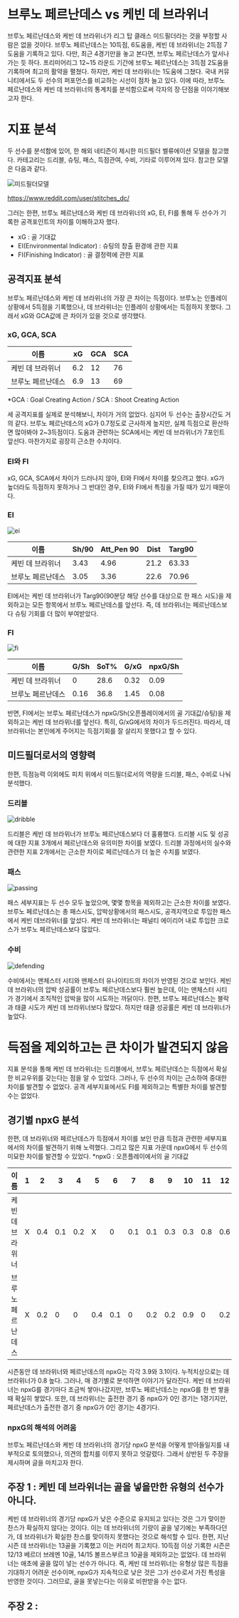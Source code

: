 # 브루노 페르난데스 vs 케빈 데 브라위너
 브루노 페르난데스와 케빈 데 브라위너가 리그 탑 클래스 미드필더라는 것을 부정할 사람은 없을 것이다. 브루노 페르난데스는 10득점, 6도움을, 케빈 데 브라위너는 2득점 7도움을 기록하고 있다. 다만, 최근 4경기만을 놓고 본다면, 브루노 페르난데스가 앞서나가는 듯 하다. 프리미어리그 12~15 라운드 기간에 브루노 페르난데스는 3득점 2도움을 기록하며 최고의 활약을 펼쳤다. 하지만, 케빈 데 브라위너는 1도움에 그쳤다. 국내 커뮤니티에서도 두 선수의 퍼포먼스를 비교하는 시선이 점차 늘고 있다. 이에 따라, 브루노 페르난데스와 케빈 데 브라위너의 통계치를 분석함으로써 각자의 장·단점을 이야기해보고자 한다. 

# 지표 분석
 두 선수를 분석함에 있어, 한 해외 네티즌이 제시한 미드필더 벨류에이션 모델을 참고했다. 카테고리는 드리블, 슈팅, 패스, 득점관여, 수비, 기타로 이루어져 있다. 참고한 모델은 다음과 같다. 

![미드필더모델](https://user-images.githubusercontent.com/75112520/103230367-9e8ee480-4978-11eb-93b6-e09950f9619e.png)

https://www.reddit.com/user/stitches_dc/

 그러는 한편, 브루노 페르난데스와 케빈 데 브라위너의 xG, EI, FI를 통해 두 선수가 기록한 공격포인트의 차이를 이해하고자 했다. 

* xG : 골 기대값
* EI(Environmental Indicator) : 슈팅의 창출 환경에 관한 지표
* FI(Finishing Indicator) : 골 결정력에 관한 지표

## 공격지표 분석
 브루노 페르난데스와 케빈 데 브라위너의 가장 큰 차이는 득점이다. 브루노는 인플레이 상황에서 5득점을 기록했으나, 데 브라위너는 인플레이 상황에서는 득점하지 못했다. 그래서 xG와 GCA값에 큰 차이가 있을 것으로 생각했다. 

### xG, GCA, SCA
이름|xG|GCA|SCA
-----|-----|-----|-----
케빈 데 브라위너|6.2|12|76
브루노 페르난데스|6.9|13|69

*GCA : Goal Creating Action / SCA : Shoot Creating Action 

 세 공격지표를 실제로 분석해보니, 차이가 거의 없었다. 심지어 두 선수는 출장시간도 거의 같다. 브루노 페르난데스의 xG가 0.7정도로 근사하게 높지만, 실제 득점으로 환산하면 많아봐야 2~3득점이다. 도움과 관련하는 SCA에서는 케빈 데 브라위너가 7포인트 앞선다. 마찬가지로 굉장히 근소한 수치이다. 

### EI와 FI
 xG, GCA, SCA에서 차이가 드러나지 않아, EI와 FI에서 차이를 찾으려고 했다. xG가 높더라도 득점하지 못하거나 그 반대인 경우, EI와 FI에서 특징을 가질 때가 있기 때문이다. 

### EI
![ei](https://user-images.githubusercontent.com/75112520/103230531-0f360100-4979-11eb-9609-f7b64e126d85.png)

이름|Sh/90|Att_Pen 90|Dist|Targ90
-----|-----|-----|-----|-----
케빈 데 브라위너|3.43|4.96|21.2|63.33
브루노 페르난데스|3.05|3.36|22.6|70.96

 EI에서는 케빈 데 브라위너가 Targ90(90분당 해당 선수를 대상으로 한 패스 시도)을 제외하고는 모든 항목에서 브루노 페르난데스를 앞선다. 즉, 데 브라위너는 페르난데스보다 슈팅 기회를 더 많이 부여받았다. 

### FI
![fi](https://user-images.githubusercontent.com/75112520/103230534-10672e00-4979-11eb-9694-82dc62be1992.png)

이름|G/Sh|SoT%|G/xG|npxG/Sh
-----|-----|-----|-----|-----
케빈 데 브라위너|0|28.6|0.32|0.09
브루노 페르난데스|0.16|36.8|1.45|0.08

 반면, FI에서는 브루노 페르난데스가 npxG/Sh(오픈플레이에서의 골 기대값/슈팅)을 제외하고는 케빈 데 브라위너를 앞선다. 특히, G/xG에서의 차이가 두드러진다. 따라서, 데 브라위너는 본인에게 주어지는 득점기회를 잘 살리지 못했다고 할 수 있다. 

 

## 미드필더로서의 영향력
 한편, 득점능력 이외에도 피치 위에서 미드필더로서의 역량을 드리블, 패스, 수비로 나눠 분석했다. 

### 드리블
![dribble](https://user-images.githubusercontent.com/75112520/103231326-dbf47180-497a-11eb-96f3-d72fb0b60e79.png)
 
  드리블은 케빈 데 브라위너가 브루노 페르난데스보다 더 훌륭했다. 드리블 시도 및 성공에 대한 지표 3개에서 페르난데스와 유의미한 차이를 보였다. 드리블 과정에서의 실수와 관련한 지표 2개에서는 근소한 차이로 페르난데스가 더 높은 수치를 보였다. 
  
### 패스
![passing](https://user-images.githubusercontent.com/75112520/103230636-45738080-4979-11eb-98ae-b3067b210d40.png)

 패스 세부지표는 두 선수 모두 높았으며, 몇몇 항목을 제외하고는 근소한 차이를 보였다. 브루노 페르난데스는 총 패스시도, 압박상황에서의 패스시도, 공격지역으로 투입한 패스에서 케빈 데브라위너를 앞섰다. 케빈 데 브라위너는 패널티 에이리어 내로 투입한 크로스가 브루노 페르난데스보다 많았다. 

### 수비
![defending](https://user-images.githubusercontent.com/75112520/103231376-fa5a6d00-497a-11eb-8e81-44f1d4d8f1ef.png)

 수비에서는 맨체스터 시티와 맨체스터 유나이티드의 차이가 반영된 것으로 보인다. 케빈 데 브라위너의 압박 성공률이 브루노 페르난데스보다 훨씬 높은데, 이는 맨체스터 시티가 경기에서 조직적인 압박을 많이 시도하는 까닭이다. 한편, 브루노 페르난데스는 블락과 태클 시도가 케빈 데 브라위너보다 많았다. 하지만 태클 성공률은 케빈 데 브라위너가 높았다. 

# 득점을 제외하고는 큰 차이가 발견되지 않음
 지표 분석을 통해 케빈 데 브라위너는 드리블에서, 브루노 페르난데스는 득점에서 확실한 비교우위를 갖는다는 점을 알 수 있었다. 그러나, 두 선수의 차이는 근소하여 중대한 차이를 발견할 수 없었다. 공격 세부지표에서도 FI를 제외하고는 특별한 차이를 발견할 수는 없었다.  

## 경기별 npxG 분석
 한편, 데 브라위너와 페르난데스가 득점에서 차이를 보인 만큼 득점과 관련한 세부지표에서의 차이를 발견하기 위해 노력했다. 그리고 많은 지표 가운데 npxG에서 두 선수의 미묘한 차이를 발견할 수 있었다. 
 *npxG : 오픈플레이에서의 골 기대값
 
이름|1|2|3|4|5|6|7|8|9|10|11|12|13|14|15|계
-----|-----|-----|-----|-----|-----|-----|-----|-----|-----|-----|-----|-----|-----|-----|-----|-----
케빈 데 브라위너|X|0.4|0.1|0.2|X|0|0.1|0.1|0.3|0.3|0.8|0.6|0.3|0.2|0.4|3.9
브루노 페르난데스|X|0.2|0|0|0.4|0.1|0|0.2|0.2|0.9|0|0.2|0|0.2|0.6|3.1

 시즌동안 데 브라위너와 페르난데스의 npxG는 각각 3.9와 3.1이다. 누적치상으로는 데 브라위너가 0.8 높다. 그러나, 매 경기별로 분석하면 이야기가 달라진다. 케빈 데 브라위너는 npxG를 경기마다 조금씩 쌓아나갔지만, 브루노 페르난데스는 npxG를 한 번 쌓을 때 확실히 쌓았다. 또한, 데 브라위너는 출전한 경기 중 npxG가 0인 경기는 1경기지만, 페르난데스가 출전한 경기 중 npxG가 0인 경기는 4경기다. 
 
### npxG의 해석의 어려움 
 브루노 페르난데스와 케빈 데 브라위너의 경기당 npxG 분석을 어떻게 받아들일지를 내부적으로 토의했으나, 의견의 합치를 이루지 못하고 엇갈렸다. 그래서 상반된 두 주장을 제시하며 글을 마치고자 한다. 
 
## 주장 1 : 케빈 데 브라위너는 골을 넣을만한 유형의 선수가 아니다. 
 케빈 데 브라위너의 경기당 npxG가 낮은 수준으로 유지되고 있다는 것은 그가 맞이한 찬스가 확실하지 않다는 것이다. 이는 데 브라위너의 기량이 골을 넣기에는 부족하다던가, 데 브라위너가 확실한 찬스를 맞이하지 못했다는 것으로 해석할 수 있다. 한편, 지난 시즌 데 브라위너는 13골을 기록했고 이는 커리어 최고치다. 10득점 이상 기록한 시즌은 12/13 베르더 브레멘 10골, 14/15 볼프스부르크 10골을 제외하고는 없었다. 데 브라위너는 애초에 골을 많이 넣는 선수가 아니다. 즉, 케빈 데 브라위너는 유형상 많은 득점을 기대하기 어려운 선수이며, npxG가 지속적으로 낮은 것은 그가 선수로서 가진 특성을 반영한 것이다. 그러므로, 골을 못넣는다는 이유로 비판받을 수는 없다. 
 
## 주장 2 : 
 
